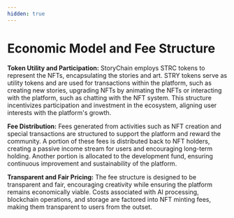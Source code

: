 ```yaml
---
hidden: true
---
```


# Economic Model and Fee Structure

**Token Utility and Participation:** StoryChain employs STRC tokens to represent the NFTs, encapsulating the stories and art. STRY tokens serve as utility tokens and are used for transactions within the platform, such as creating new stories, upgrading NFTs by animating the NFTs or interacting with the platform, such as chatting with the NFT system. This structure incentivizes participation and investment in the ecosystem, aligning user interests with the platform's growth.

**Fee Distribution:** Fees generated from activities such as NFT creation and special transactions are structured to support the platform and reward the community. A portion of these fees is distributed back to NFT holders, creating a passive income stream for users and encouraging long-term holding. Another portion is allocated to the development fund, ensuring continuous improvement and sustainability of the platform.

**Transparent and Fair Pricing:** The fee structure is designed to be transparent and fair, encouraging creativity while ensuring the platform remains economically viable. Costs associated with AI processing, blockchain operations, and storage are factored into NFT minting fees, making them transparent to users from the outset.
